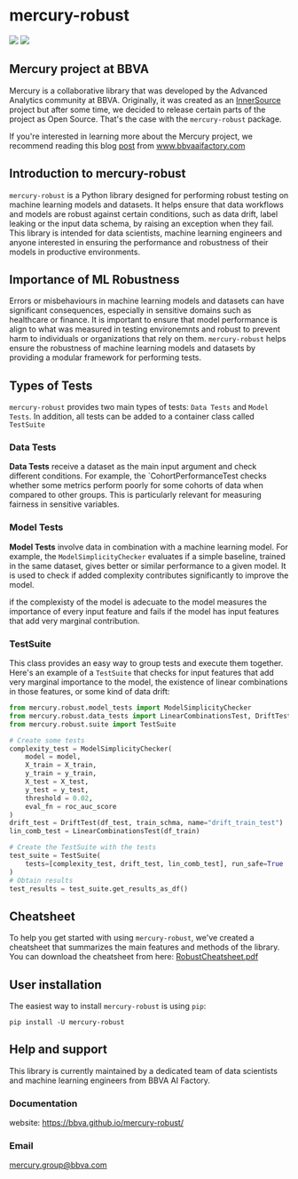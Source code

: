 # mercury-robust

[![](https://github.com/BBVA/mercury-robust/actions/workflows/test.yml/badge.svg)](https://github.com/BBVA/mercury-robust)
![](https://img.shields.io/badge/latest-0.0.3-blue)

## Mercury project at BBVA

Mercury is a collaborative library that was developed by the Advanced Analytics community at BBVA. Originally, it was created as an [InnerSource](https://en.wikipedia.org/wiki/Inner_source) project but after some time, we decided to release certain parts of the project as Open Source.
That's the case with the `mercury-robust` package. 

If you're interested in learning more about the Mercury project, we recommend reading this blog [post](https://www.bbvaaifactory.com/mercury-acelerando-la-reutilizacion-en-ciencia-de-datos-dentro-de-bbva/) from www.bbvaaifactory.com

## Introduction to mercury-robust

`mercury-robust` is a Python library designed for performing robust testing on machine learning models and datasets. It helps ensure that data workflows and models are robust against certain conditions, such as data drift, label leaking or the input data schema, by raising an exception when they fail. This library is intended for data scientists, machine learning engineers and anyone interested in ensuring the performance and robustness of their models in productive environments.

## Importance of ML Robustness

Errors or misbehaviours in machine learning models and datasets can have significant consequences, especially in sensitive domains such as healthcare or finance. It is important to ensure that model performance is align to what was measured in testing environemnts and robust to prevent harm to individuals or organizations that rely on them. `mercury-robust` helps ensure the robustness of machine learning models and datasets by providing a modular framework for performing tests.

## Types of Tests
`mercury-robust` provides two main types of tests: `Data Tests` and `Model Tests`. In addition, all tests can be added to a container class called `TestSuite`

### Data Tests
**Data Tests** receive a dataset as the main input argument and check different conditions. For example, the `CohortPerformanceTest checks whether some metrics perform poorly for some cohorts of data when compared to other groups. This is particularly relevant for measuring fairness in sensitive variables.

### Model Tests
**Model Tests** involve data in combination with a machine learning model. For example, the `ModelSimplicityChecker` evaluates if a simple baseline, trained in the same dataset, gives better or similar performance to a given model. It is used to check if added complexity contributes significantly to improve the model. 

if the complexisty of the model is adecuate to the model  measures the importance of every input feature and fails if the model has input features that add very marginal contribution.

### TestSuite
This class provides an easy way to group tests and execute them together. Here's an example of a `TestSuite` that checks for input features that add very marginal importance to the model, the existence of linear combinations in those features, or some kind of data drift:

```python 
from mercury.robust.model_tests import ModelSimplicityChecker
from mercury.robust.data_tests import LinearCombinationsTest, DriftTest
from mercury.robust.suite import TestSuite

# Create some tests
complexity_test = ModelSimplicityChecker(
    model = model,
    X_train = X_train,
    y_train = y_train,
    X_test = X_test,
    y_test = y_test,
    threshold = 0.02,
    eval_fn = roc_auc_score
)
drift_test = DriftTest(df_test, train_schma, name="drift_train_test")
lin_comb_test = LinearCombinationsTest(df_train)

# Create the TestSuite with the tests
test_suite = TestSuite(
    tests=[complexity_test, drift_test, lin_comb_test], run_safe=True
)
# Obtain results
test_results = test_suite.get_results_as_df()
```

## Cheatsheet
To help you get started with using `mercury-robust`, we've created a cheatsheet that summarizes the main features and methods of the library. You can download the cheatsheet from here: [RobustCheatsheet.pdf](https://github.com/BBVA/mercury-robust/files/11260658/RobustCheatsheet.pdf)


## User installation

The easiest way to install `mercury-robust` is using ``pip``:

    pip install -U mercury-robust

## Help and support 

This library is currently maintained by a dedicated team of data scientists and machine learning engineers from BBVA AI Factory. 

### Documentation
website: https://bbva.github.io/mercury-robust/

### Email 
mercury.group@bbva.com
